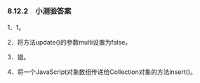### 8.12.2　小测验答案

1．1。

2．将方法update()的参数multi设置为false。

3．错。

4．将一个JavaScript对象数组传递给Collection对象的方法insert()。

